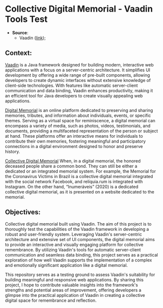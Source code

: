# Collective Digital Memorial - Vaadin Tools Test

- **Source**:
  - Vaadin ([link](https://vaadin.com/));

## **Context:**
[Vaadin](https://vaadin.com/) is a Java framework designed for building modern, interactive web applications with a focus on a server-centric architecture. It simplifies UI development by offering a wide range of pre-built components, allowing developers to create dynamic interfaces without extensive knowledge of client-side technologies. With features like automatic server-client communication and data binding, Vaadin enhances productivity, making it an efficient tool for Java developers to create visually appealing web applications.

[Digital Memorial](https://sol.sbc.org.br/journals/index.php/jis/article/view/2567)  is an online platform dedicated to preserving and sharing memories, tributes, and information about individuals, events, or specific themes. Serving as a virtual space for reminiscence, a digital memorial can encompass a variety of media, such as photos, videos, testimonials, and documents, providing a multifaceted representation of the person or subject at hand. These platforms offer an interactive means for individuals to contribute their own memories, fostering meaningful and participatory connections in a digital environment designed to honor and preserve history.

[Collective Digital Memorial](https://sol.sbc.org.br/journals/index.php/jis/article/view/2567) When, in a digital memorial, the honored deceased people share a common bond. They can still be either a dedicated or an integrated memorial system. For example, the Memorial for the Coronavirus Victims in Brazil is a collective digital memorial integrated with the social network Facebook, and relíquia.rum is integrated with Instagram. On the other hand, “Inumeráveis” (2020) is a dedicated collective digital memorial, as it is presented on a website dedicated to the memorial.


## **Objectives:**
Collective digital memorial built using Vaadin. The aim of this project is to thoroughly test the capabilities of the Vaadin framework in developing a robust and user-friendly system. Leveraging Vaadin's server-centric architecture and extensive set of UI components, the digital memorial aims to provide an interactive and visually engaging platform for collective remembrance. By utilizing Vaadin's tools for automatic server-client communication and seamless data binding, this project serves as a practical exploration of how well Vaadin supports the implementation of a complex and emotionally significant application like a digital memorial.

This repository serves as a testing ground to assess Vaadin's suitability for building meaningful and responsive web applications. By sharing this project, I hope to contribute valuable insights into the framework's strengths and potential areas of improvement, offering developers a glimpse into the practical application of Vaadin in creating a collective digital space for remembrance and reflection.

